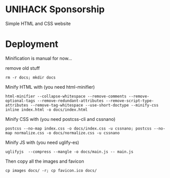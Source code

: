 # UNIHACK Sponsorship
Simple HTML and CSS website

# Deployment
Minification is manual for now...

remove old stuff
```
rm -r docs; mkdir docs
```

Minify HTML with (you need html-minifier)
```
html-minifier --collapse-whitespace --remove-comments --remove-optional-tags --remove-redundant-attributes --remove-script-type-attributes --remove-tag-whitespace --use-short-doctype --minify-css inline index.html -o docs/index.html
```

Minify CSS with (you need postcss-cli and cssnano)
```
postcss --no-map index.css -o docs/index.css -u cssnano; postcss --no-map normalize.css -o docs/normalize.css -u cssnano
```

Minify JS with (you need uglify-es)
```
uglifyjs  --compress --mangle -o docs/main.js -- main.js
```

Then copy all the images and favicon
```
cp images docs/ -r; cp favicon.ico docs/
```
